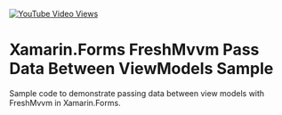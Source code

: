 [![YouTube Video Views](https://img.shields.io/youtube/views/QBtNX0AylKc?style=social)](https://youtu.be/QBtNX0AylKc)

# Xamarin.Forms FreshMvvm Pass Data Between ViewModels Sample
Sample code to demonstrate passing data between view models with FreshMvvm in Xamarin.Forms.

